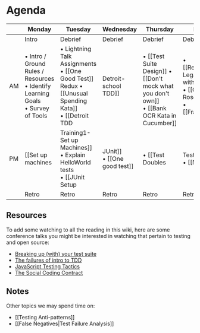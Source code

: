 # Agenda

|         | Monday | Tuesday | Wednesday | Thursday | Friday |
| ------  | ------ | ------- | --------- | -------- | ------ |
| | Intro  |  Debrief |   Debrief   |  Debrief   | Debrief  |   
| AM  | • Intro / Ground Rules / Resources <br> • Identify Learning Goals <br> • Survey of Tools  | • Lightning Talk Assignments <br> • [[One Good Test]] Redux  • [[Unusual Spending Kata]] <br> • [[Detroit TDD|Detroit-school TDD]] | <br> • [[Test Suite Design]] • [[Don't mock what you don't own]] <br> • [[Bank OCR Kata in Cucumber]] | • [[Refactoring Legacy code with tests]] <br> • [[Gilded Rose Kata]] <br> • [[Frameworks|Testing and Application Frameworks]]  |  • Lightning Talks  <br> • Continuous Integration <br> • Quality automation |
| PM  | [[Set up machines|Training1-Set up Machines]] <br> • Explain HelloWorld tests <br> • [[JUnit Setup|JUnit]] <br>  • [[One good test]] | • [[Test Doubles|Test Double]] <br> • [[Math Kata|Arithmetic Kata]] <br> • [[London TDD|London-school TDD]] <br> • [[Detroit vs. London]] | • [[Selenium Setup|Training1 Selenium Setup]] <br> • [Selenium TODO test](http://testdouble.github.io/todos/) (with and without Cucumber) <br> • [[SAFE tests]] <br> • Controlling Test Data <br> • [[Web tests selecting on text]] | • [Code Retreat](http://coderetreat.org/about) | Open Spaces Discussion |
|  | Retro  | Retro   | Retro     | Retro    | Retro  |

## Resources

To add some watching to all the reading in this wiki, here are some conference talks you might be interested in watching that pertain to testing and open source:

* [Breaking up (with) your test suite](http://blog.testdouble.com/posts/2014-05-25-breaking-up-with-your-test-suite.html)
* [The failures of intro to TDD](http://blog.testdouble.com/posts/2014-01-25-the-failures-of-intro-to-tdd.html)
* [JavaScript Testing Tactics](http://blog.testdouble.com/posts/2014-05-09-javascript-testing-tactics-lightning-edition.html)
* [The Social Coding Contract](http://blog.testdouble.com/posts/2014-12-02-the-social-coding-contract.html)

## Notes

Other topics we may spend time on:

* [[Testing Anti-patterns]]
* [[False Negatives|Test Failure Analysis]]